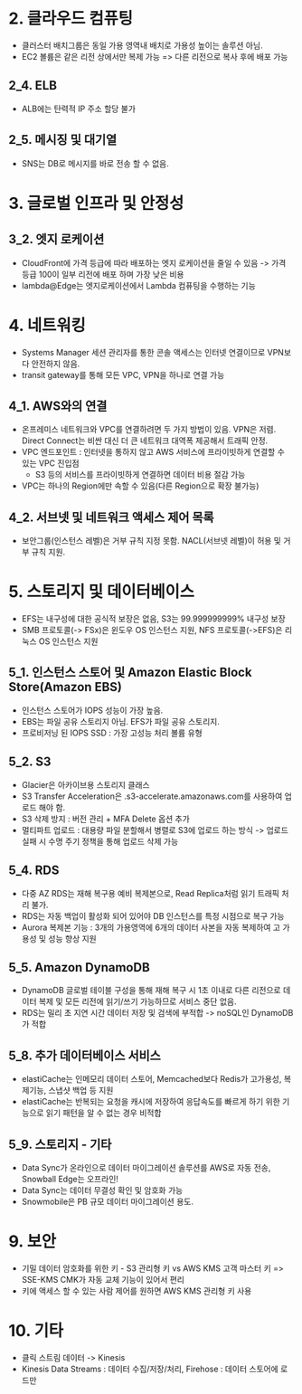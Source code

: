 # 2. 클라우드 컴퓨팅

- 클러스터 배치그룹은 동일 가용 영역내 배치로 가용성 높이는 솔루션 아님.
- EC2 볼륨은 같은 리전 상에서만 복제 가능 => 다른 리전으로 복사 후에 배포 가능

## 2_4. ELB
- ALB에는 탄력적 IP 주소 할당 불가

## 2_5. 메시징 및 대기열
- SNS는 DB로 메시지를 바로 전송 할 수 없음.

# 3. 글로벌 인프라 및 안정성 

## 3_2. 엣지 로케이션
- CloudFront에 가격 등급에 따라 배포하는 엣지 로케이션을 줄일 수 있음 -> 가격 등급 100이 일부 리전에 배포 하며 가장 낮은 비용
- lambda@Edge는 엣지로케이션에서 Lambda 컴퓨팅을 수행하는 기능

# 4. 네트워킹
- Systems Manager 세션 관리자를 통한 콘솔 액세스는 인터넷 연결이므로 VPN보다 안전하지 않음.
- transit gateway를 통해 모든 VPC, VPN을 하나로 연결 가능

## 4_1. AWS와의 연결
- 온프레미스 네트워크와 VPC를 연결하려면 두 가지 방법이 있음. VPN은 저렴. Direct Connect는 비싼 대신 더 큰 네트워크 대역폭 제공해서 트래픽 안정.
- VPC 엔드포인트 : 인터넷을 통하지 않고 AWS 서비스에 프라이빗하게 연결할 수 있는 VPC 진입점
	- S3 등의 서비스를 프라이빗하게 연결하면 데이터 비용 절감 가능
- VPC는 하나의 Region에만 속할 수 있음(다른 Region으로 확장 불가능)

## 4_2. 서브넷 및 네트워크 액세스 제어 목록
- 보안그룹(인스턴스 레벨)은 거부 규칙 지정 못함. NACL(서브넷 레벨)이 허용 및 거부 규칙 지원. 

# 5. 스토리지 및 데이터베이스
- EFS는 내구성에 대한 공식적 보장은 없음, S3는 99.999999999% 내구성 보장
- SMB 프로토콜(-> FSx)은 윈도우 OS 인스턴스 지원, NFS 프로토콜(->EFS)은 리눅스 OS 인스턴스 지원

## 5_1. 인스턴스 스토어 및 Amazon Elastic Block Store(Amazon EBS)
- 인스턴스 스토어가 IOPS 성능이 가장 높음.
- EBS는 파일 공유 스토리지 아님. EFS가 파일 공유 스토리지.
- 프로비저닝 된 IOPS SSD : 가장 고성능 처리 볼륨 유형

## 5_2. S3
- Glacier은 아카이브용 스토리지 클래스
- S3 Transfer Acceleration은 <bucket>.s3-accelerate.amazonaws.com를 사용하여 업로드 해야 함.
- S3 삭제 방지 : 버전 관리 + MFA Delete 옵션 추가
- 멀티파트 업로드 : 대용량 파일 분할해서 병렬로 S3에 업로드 하는 방식 -> 업로드 실패 시 수명 주기 정책을 통해 업로드 삭제 가능

## 5_4. RDS
- 다중 AZ RDS는 재해 복구용 예비 복제본으로, Read Replica처럼 읽기 트래픽 처리 불가.
- RDS는 자동 백업이 활성화 되어 있어야 DB 인스턴스를 특정 시점으로 복구 가능
- Aurora 복제본 기능 : 3개의 가용영역에 6개의 데이터 사본을 자동 복제하여 고 가용성 및 성능 향상 지원

## 5_5. Amazon DynamoDB
- DynamoDB 글로벌 테이블 구성을 통해 재해 복구 시 1초 이내로 다른 리전으로 데이터 복제 및 모든 리전에 읽기/쓰기 가능하므로 서비스 중단 없음.
- RDS는 밀리 초 지연 시간 데이터 저장 및 검색에 부적합 -> noSQL인 DynamoDB가 적합

## 5_8. 추가 데이터베이스 서비스
- elastiCache는 인메모리 데이터 스토어, Memcached보다 Redis가 고가용성, 복제기능, 스냅샷 백업 등 지원
- elastiCache는 반복되는 요청을 캐시에 저장하여 응답속도를 빠르게 하기 위한 기능으로 읽기 패턴을 알 수 없는 경우 비적합

## 5_9. 스토리지 - 기타
- Data Sync가 온라인으로 데이터 마이그레이션 솔루션를 AWS로 자동 전송, Snowball Edge는 오프라인!
- Data Sync는 데이터 무결성 확인 및 암호화 가능
- Snowmobile은 PB 규모 데이터 마이그레이션 용도.

# 9. 보안
- 기밀 데이터 암호화를 위한 키 - S3 관리형 키 vs AWS KMS 고객 마스터 키 => SSE-KMS CMK가 자동 교체 기능이 있어서 편리
- 키에 액세스 할 수 있는 사람 제어를 원하면 AWS KMS 관리형 키 사용

# 10. 기타
- 클릭 스트림 데이터 -> Kinesis
- Kinesis Data Streams : 데이터 수집/저장/처리, Firehose : 데이터 스토어에 로드만
<!--stackedit_data:
eyJoaXN0b3J5IjpbLTE1MDM2Nzk4ODksMTY5OTkwNTk0OSw2Nz
cxMDM5ODgsMzYxNzE1Njk0LDExNzQ5NjY5NzksMTQ4Mjk4NzAy
LDEwOTQ1Nzk4MDcsNTk5MjQ5NDEsNjU1Mjk2NDU2LC03NjY5MT
czODEsLTEwNDk5MDk2NzUsMTU0NTUyNDk5Myw0MDkzNjY2ODgs
LTIwODcwODM0MzgsOTMyMzM0MjIwLDEwNDg2MDUyNTAsLTIwMT
Y4MjA0NzEsMTQ3NjU4NTM1Nyw0MDQ3MzcwNzEsMTY0Mzg2NDky
OF19
-->